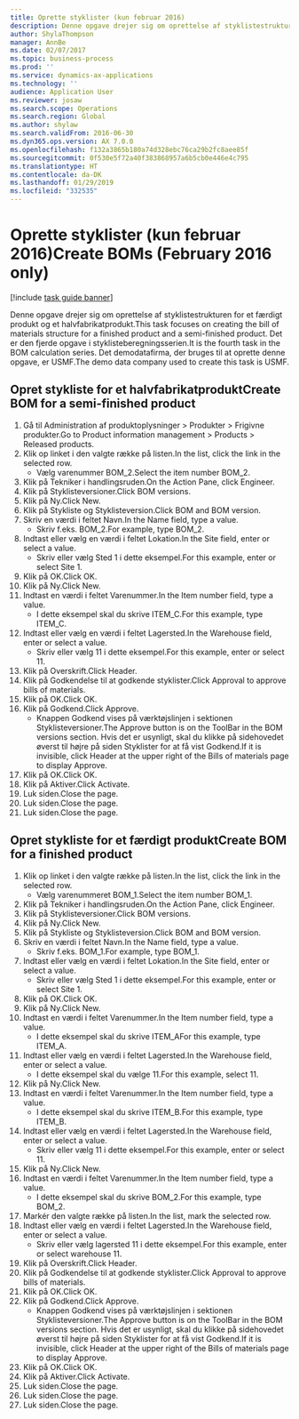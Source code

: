 ```yaml
---
title: Oprette styklister (kun februar 2016)
description: Denne opgave drejer sig om oprettelse af styklistestrukturen for et færdigt produkt og et halvfabrikatprodukt.
author: ShylaThompson
manager: AnnBe
ms.date: 02/07/2017
ms.topic: business-process
ms.prod: ''
ms.service: dynamics-ax-applications
ms.technology: ''
audience: Application User
ms.reviewer: josaw
ms.search.scope: Operations
ms.search.region: Global
ms.author: shylaw
ms.search.validFrom: 2016-06-30
ms.dyn365.ops.version: AX 7.0.0
ms.openlocfilehash: f132a3865b180a74d328ebc76ca29b2fc8aee85f
ms.sourcegitcommit: 0f530e5f72a40f383868957a6b5cb0e446e4c795
ms.translationtype: HT
ms.contentlocale: da-DK
ms.lasthandoff: 01/29/2019
ms.locfileid: "332535"
---
```

# <a name="create-boms-february-2016-only"></a><span data-ttu-id="3ecb6-103">Oprette styklister (kun februar 2016)</span><span class="sxs-lookup"><span data-stu-id="3ecb6-103">Create BOMs (February 2016 only)</span></span>

[!include [task guide banner](../../includes/task-guide-banner.md)]

<span data-ttu-id="3ecb6-104">Denne opgave drejer sig om oprettelse af styklistestrukturen for et færdigt produkt og et halvfabrikatprodukt.</span><span class="sxs-lookup"><span data-stu-id="3ecb6-104">This task focuses on creating the bill of materials structure for a finished product and a semi-finished product.</span></span> <span data-ttu-id="3ecb6-105">Det er den fjerde opgave i styklisteberegningsserien.</span><span class="sxs-lookup"><span data-stu-id="3ecb6-105">It is the fourth task in the BOM calculation series.</span></span> <span data-ttu-id="3ecb6-106">Det demodatafirma, der bruges til at oprette denne opgave, er USMF.</span><span class="sxs-lookup"><span data-stu-id="3ecb6-106">The demo data company used to create this task is USMF.</span></span>


## <a name="create-bom-for-a-semi-finished-product"></a><span data-ttu-id="3ecb6-107">Opret stykliste for et halvfabrikatprodukt</span><span class="sxs-lookup"><span data-stu-id="3ecb6-107">Create BOM for a semi-finished product</span></span>
1. <span data-ttu-id="3ecb6-108">Gå til Administration af produktoplysninger > Produkter > Frigivne produkter.</span><span class="sxs-lookup"><span data-stu-id="3ecb6-108">Go to Product information management > Products > Released products.</span></span>
2. <span data-ttu-id="3ecb6-109">Klik op linket i den valgte række på listen.</span><span class="sxs-lookup"><span data-stu-id="3ecb6-109">In the list, click the link in the selected row.</span></span>
    * <span data-ttu-id="3ecb6-110">Vælg varenummer BOM_2.</span><span class="sxs-lookup"><span data-stu-id="3ecb6-110">Select the item number BOM_2.</span></span>  
3. <span data-ttu-id="3ecb6-111">Klik på Tekniker i handlingsruden.</span><span class="sxs-lookup"><span data-stu-id="3ecb6-111">On the Action Pane, click Engineer.</span></span>
4. <span data-ttu-id="3ecb6-112">Klik på Styklisteversioner.</span><span class="sxs-lookup"><span data-stu-id="3ecb6-112">Click BOM versions.</span></span>
5. <span data-ttu-id="3ecb6-113">Klik på Ny.</span><span class="sxs-lookup"><span data-stu-id="3ecb6-113">Click New.</span></span>
6. <span data-ttu-id="3ecb6-114">Klik på Stykliste og Styklisteversion.</span><span class="sxs-lookup"><span data-stu-id="3ecb6-114">Click BOM and BOM version.</span></span>
7. <span data-ttu-id="3ecb6-115">Skriv en værdi i feltet Navn.</span><span class="sxs-lookup"><span data-stu-id="3ecb6-115">In the Name field, type a value.</span></span>
    * <span data-ttu-id="3ecb6-116">Skriv f.eks. BOM_2.</span><span class="sxs-lookup"><span data-stu-id="3ecb6-116">For example, type BOM_2.</span></span>  
8. <span data-ttu-id="3ecb6-117">Indtast eller vælg en værdi i feltet Lokation.</span><span class="sxs-lookup"><span data-stu-id="3ecb6-117">In the Site field, enter or select a value.</span></span>
    * <span data-ttu-id="3ecb6-118">Skriv eller vælg Sted 1 i dette eksempel.</span><span class="sxs-lookup"><span data-stu-id="3ecb6-118">For this example, enter or select Site 1.</span></span>  
9. <span data-ttu-id="3ecb6-119">Klik på OK.</span><span class="sxs-lookup"><span data-stu-id="3ecb6-119">Click OK.</span></span>
10. <span data-ttu-id="3ecb6-120">Klik på Ny.</span><span class="sxs-lookup"><span data-stu-id="3ecb6-120">Click New.</span></span>
11. <span data-ttu-id="3ecb6-121">Indtast en værdi i feltet Varenummer.</span><span class="sxs-lookup"><span data-stu-id="3ecb6-121">In the Item number field, type a value.</span></span>
    * <span data-ttu-id="3ecb6-122">I dette eksempel skal du skrive ITEM_C.</span><span class="sxs-lookup"><span data-stu-id="3ecb6-122">For this example, type ITEM_C.</span></span>  
12. <span data-ttu-id="3ecb6-123">Indtast eller vælg en værdi i feltet Lagersted.</span><span class="sxs-lookup"><span data-stu-id="3ecb6-123">In the Warehouse field, enter or select a value.</span></span>
    * <span data-ttu-id="3ecb6-124">Skriv eller vælg 11 i dette eksempel.</span><span class="sxs-lookup"><span data-stu-id="3ecb6-124">For this example, enter or select 11.</span></span>  
13. <span data-ttu-id="3ecb6-125">Klik på Overskrift.</span><span class="sxs-lookup"><span data-stu-id="3ecb6-125">Click Header.</span></span>
14. <span data-ttu-id="3ecb6-126">Klik på Godkendelse til at godkende styklister.</span><span class="sxs-lookup"><span data-stu-id="3ecb6-126">Click Approval to approve bills of materials.</span></span>
15. <span data-ttu-id="3ecb6-127">Klik på OK.</span><span class="sxs-lookup"><span data-stu-id="3ecb6-127">Click OK.</span></span>
16. <span data-ttu-id="3ecb6-128">Klik på Godkend.</span><span class="sxs-lookup"><span data-stu-id="3ecb6-128">Click Approve.</span></span>
    * <span data-ttu-id="3ecb6-129">Knappen Godkend vises på værktøjslinjen i sektionen Styklisteversioner.</span><span class="sxs-lookup"><span data-stu-id="3ecb6-129">The Approve button is on the ToolBar in the  BOM versions section.</span></span> <span data-ttu-id="3ecb6-130">Hvis det er usynligt, skal du klikke på sidehovedet øverst til højre på siden Styklister for at få vist Godkend.</span><span class="sxs-lookup"><span data-stu-id="3ecb6-130">If it is invisible, click Header at the upper right of the Bills of materials page to display Approve.</span></span>  
17. <span data-ttu-id="3ecb6-131">Klik på OK.</span><span class="sxs-lookup"><span data-stu-id="3ecb6-131">Click OK.</span></span>
18. <span data-ttu-id="3ecb6-132">Klik på Aktiver.</span><span class="sxs-lookup"><span data-stu-id="3ecb6-132">Click Activate.</span></span>
19. <span data-ttu-id="3ecb6-133">Luk siden.</span><span class="sxs-lookup"><span data-stu-id="3ecb6-133">Close the page.</span></span>
20. <span data-ttu-id="3ecb6-134">Luk siden.</span><span class="sxs-lookup"><span data-stu-id="3ecb6-134">Close the page.</span></span>
21. <span data-ttu-id="3ecb6-135">Luk siden.</span><span class="sxs-lookup"><span data-stu-id="3ecb6-135">Close the page.</span></span>

## <a name="create-bom-for-a-finished-product"></a><span data-ttu-id="3ecb6-136">Opret stykliste for et færdigt produkt</span><span class="sxs-lookup"><span data-stu-id="3ecb6-136">Create BOM for a finished product</span></span>
1. <span data-ttu-id="3ecb6-137">Klik op linket i den valgte række på listen.</span><span class="sxs-lookup"><span data-stu-id="3ecb6-137">In the list, click the link in the selected row.</span></span>
    * <span data-ttu-id="3ecb6-138">Vælg varenummeret BOM_1.</span><span class="sxs-lookup"><span data-stu-id="3ecb6-138">Select the item number BOM_1.</span></span>  
2. <span data-ttu-id="3ecb6-139">Klik på Tekniker i handlingsruden.</span><span class="sxs-lookup"><span data-stu-id="3ecb6-139">On the Action Pane, click Engineer.</span></span>
3. <span data-ttu-id="3ecb6-140">Klik på Styklisteversioner.</span><span class="sxs-lookup"><span data-stu-id="3ecb6-140">Click BOM versions.</span></span>
4. <span data-ttu-id="3ecb6-141">Klik på Ny.</span><span class="sxs-lookup"><span data-stu-id="3ecb6-141">Click New.</span></span>
5. <span data-ttu-id="3ecb6-142">Klik på Stykliste og Styklisteversion.</span><span class="sxs-lookup"><span data-stu-id="3ecb6-142">Click BOM and BOM version.</span></span>
6. <span data-ttu-id="3ecb6-143">Skriv en værdi i feltet Navn.</span><span class="sxs-lookup"><span data-stu-id="3ecb6-143">In the Name field, type a value.</span></span>
    * <span data-ttu-id="3ecb6-144">Skriv f.eks. BOM_1.</span><span class="sxs-lookup"><span data-stu-id="3ecb6-144">For example, type BOM_1.</span></span>  
7. <span data-ttu-id="3ecb6-145">Indtast eller vælg en værdi i feltet Lokation.</span><span class="sxs-lookup"><span data-stu-id="3ecb6-145">In the Site field, enter or select a value.</span></span>
    * <span data-ttu-id="3ecb6-146">Skriv eller vælg Sted 1 i dette eksempel.</span><span class="sxs-lookup"><span data-stu-id="3ecb6-146">For this example, enter or select Site 1.</span></span>  
8. <span data-ttu-id="3ecb6-147">Klik på OK.</span><span class="sxs-lookup"><span data-stu-id="3ecb6-147">Click OK.</span></span>
9. <span data-ttu-id="3ecb6-148">Klik på Ny.</span><span class="sxs-lookup"><span data-stu-id="3ecb6-148">Click New.</span></span>
10. <span data-ttu-id="3ecb6-149">Indtast en værdi i feltet Varenummer.</span><span class="sxs-lookup"><span data-stu-id="3ecb6-149">In the Item number field, type a value.</span></span>
    * <span data-ttu-id="3ecb6-150">I dette eksempel skal du skrive ITEM_A</span><span class="sxs-lookup"><span data-stu-id="3ecb6-150">For this example, type ITEM_A.</span></span>  
11. <span data-ttu-id="3ecb6-151">Indtast eller vælg en værdi i feltet Lagersted.</span><span class="sxs-lookup"><span data-stu-id="3ecb6-151">In the Warehouse field, enter or select a value.</span></span>
    * <span data-ttu-id="3ecb6-152">I dette eksempel skal du vælge 11.</span><span class="sxs-lookup"><span data-stu-id="3ecb6-152">For this example, select 11.</span></span>  
12. <span data-ttu-id="3ecb6-153">Klik på Ny.</span><span class="sxs-lookup"><span data-stu-id="3ecb6-153">Click New.</span></span>
13. <span data-ttu-id="3ecb6-154">Indtast en værdi i feltet Varenummer.</span><span class="sxs-lookup"><span data-stu-id="3ecb6-154">In the Item number field, type a value.</span></span>
    * <span data-ttu-id="3ecb6-155">I dette eksempel skal du skrive ITEM_B.</span><span class="sxs-lookup"><span data-stu-id="3ecb6-155">For this example, type ITEM_B.</span></span>  
14. <span data-ttu-id="3ecb6-156">Indtast eller vælg en værdi i feltet Lagersted.</span><span class="sxs-lookup"><span data-stu-id="3ecb6-156">In the Warehouse field, enter or select a value.</span></span>
    * <span data-ttu-id="3ecb6-157">Skriv eller vælg 11 i dette eksempel.</span><span class="sxs-lookup"><span data-stu-id="3ecb6-157">For this example, enter or select 11.</span></span>  
15. <span data-ttu-id="3ecb6-158">Klik på Ny.</span><span class="sxs-lookup"><span data-stu-id="3ecb6-158">Click New.</span></span>
16. <span data-ttu-id="3ecb6-159">Indtast en værdi i feltet Varenummer.</span><span class="sxs-lookup"><span data-stu-id="3ecb6-159">In the Item number field, type a value.</span></span>
    * <span data-ttu-id="3ecb6-160">I dette eksempel skal du skrive BOM_2.</span><span class="sxs-lookup"><span data-stu-id="3ecb6-160">For this example, type BOM_2.</span></span>  
17. <span data-ttu-id="3ecb6-161">Markér den valgte række på listen.</span><span class="sxs-lookup"><span data-stu-id="3ecb6-161">In the list, mark the selected row.</span></span>
18. <span data-ttu-id="3ecb6-162">Indtast eller vælg en værdi i feltet Lagersted.</span><span class="sxs-lookup"><span data-stu-id="3ecb6-162">In the Warehouse field, enter or select a value.</span></span>
    * <span data-ttu-id="3ecb6-163">Skriv eller vælg lagersted 11 i dette eksempel.</span><span class="sxs-lookup"><span data-stu-id="3ecb6-163">For this example, enter or select warehouse 11.</span></span>  
19. <span data-ttu-id="3ecb6-164">Klik på Overskrift.</span><span class="sxs-lookup"><span data-stu-id="3ecb6-164">Click Header.</span></span>
20. <span data-ttu-id="3ecb6-165">Klik på Godkendelse til at godkende styklister.</span><span class="sxs-lookup"><span data-stu-id="3ecb6-165">Click Approval to approve bills of materials.</span></span>
21. <span data-ttu-id="3ecb6-166">Klik på OK.</span><span class="sxs-lookup"><span data-stu-id="3ecb6-166">Click OK.</span></span>
22. <span data-ttu-id="3ecb6-167">Klik på Godkend.</span><span class="sxs-lookup"><span data-stu-id="3ecb6-167">Click Approve.</span></span>
    * <span data-ttu-id="3ecb6-168">Knappen Godkend vises på værktøjslinjen i sektionen Styklisteversioner.</span><span class="sxs-lookup"><span data-stu-id="3ecb6-168">The Approve button is on the ToolBar in the  BOM versions section.</span></span> <span data-ttu-id="3ecb6-169">Hvis det er usynligt, skal du klikke på sidehovedet øverst til højre på siden Styklister for at få vist Godkend.</span><span class="sxs-lookup"><span data-stu-id="3ecb6-169">If it is invisible, click Header at the upper right of the Bills of materials page to display Approve.</span></span>  
23. <span data-ttu-id="3ecb6-170">Klik på OK.</span><span class="sxs-lookup"><span data-stu-id="3ecb6-170">Click OK.</span></span>
24. <span data-ttu-id="3ecb6-171">Klik på Aktiver.</span><span class="sxs-lookup"><span data-stu-id="3ecb6-171">Click Activate.</span></span>
25. <span data-ttu-id="3ecb6-172">Luk siden.</span><span class="sxs-lookup"><span data-stu-id="3ecb6-172">Close the page.</span></span>
26. <span data-ttu-id="3ecb6-173">Luk siden.</span><span class="sxs-lookup"><span data-stu-id="3ecb6-173">Close the page.</span></span>
27. <span data-ttu-id="3ecb6-174">Luk siden.</span><span class="sxs-lookup"><span data-stu-id="3ecb6-174">Close the page.</span></span>


